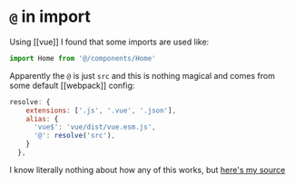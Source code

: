 # `@` in import
Using [[vue]] I found that some imports are used like:

```js
import Home from '@/components/Home'
```

Apparently the `@` is just `src` and this is nothing magical and comes from some default [[webpack]] config:

```js
resolve: {
    extensions: ['.js', '.vue', '.json'],
    alias: {
      'vue$': 'vue/dist/vue.esm.js',
      '@': resolve('src'),
    }
  },
```

I know literally nothing about how any of this works, but [here's my source](https://www.jerriepelser.com/blog/til-at-symbol-javascript-import/)
